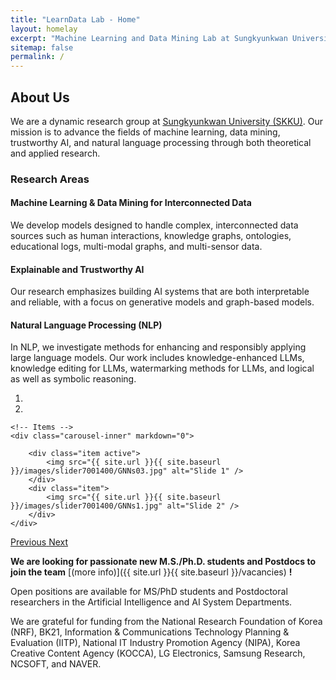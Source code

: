 ```yaml
---
title: "LearnData Lab - Home"
layout: homelay
excerpt: "Machine Learning and Data Mining Lab at Sungkyunkwan University (SKKU)"
sitemap: false
permalink: /
---
```


<!--We are a dynamic research group at the [Sungkyunkwan University (SKKU)](https://en.wikipedia.org/wiki/Sungkyunkwan_University). Our aim is to develop Machine Learning and Data Mining models for Interconnected Data (e.g., human interactions, knowledge graphs, educational logs, multi-modal graphs, and multi-sensor data), as well as trustworthy and explainable AI for generative and graph-based models. We also focus on Natural Language Processing (e.g., knowledge-enhanced large language models (LLMs), knowledge editing for LLMs, watermarking for LLMs, and logical/symbolic reasoning). Our current research topics include self-supervised graph learning, multi-modal learning, question answering, knowledge tracing, and recommender systems.-->
## About Us  
We are a dynamic research group at [Sungkyunkwan University (SKKU)](https://en.wikipedia.org/wiki/Sungkyunkwan_University). Our mission is to advance the fields of machine learning, data mining, trustworthy AI, and natural language processing through both theoretical and applied research.  

### Research Areas  

#### Machine Learning & Data Mining for Interconnected Data  
We develop models designed to handle complex, interconnected data sources such as human interactions, knowledge graphs, ontologies, educational logs, multi-modal graphs, and multi-sensor data.  

#### Explainable and Trustworthy AI  
Our research emphasizes building AI systems that are both interpretable and reliable, with a focus on generative models and graph-based models.  

#### Natural Language Processing (NLP)  
In NLP, we investigate methods for enhancing and responsibly applying large language models. Our work includes knowledge-enhanced LLMs, knowledge editing for LLMs, watermarking methods for LLMs, and logical as well as symbolic reasoning.  

<div markdown="0" id="carousel" class="carousel slide" data-ride="carousel" data-interval="5000" data-pause="hover" >
    <!-- Menu -->
    <ol class="carousel-indicators">
        <li data-target="#carousel" data-slide-to="0" class="active"></li>
        <li data-target="#carousel" data-slide-to="1"></li>
    </ol>

    <!-- Items -->
    <div class="carousel-inner" markdown="0">

        <div class="item active">
            <img src="{{ site.url }}{{ site.baseurl }}/images/slider7001400/GNNs03.jpg" alt="Slide 1" />
        </div>
        <div class="item">
            <img src="{{ site.url }}{{ site.baseurl }}/images/slider7001400/GNNs1.jpg" alt="Slide 2" />
        </div>
    </div>
  <a class="left carousel-control" href="#carousel" role="button" data-slide="prev">
    <span class="glyphicon glyphicon-chevron-left" aria-hidden="true"></span>
    <span class="sr-only">Previous</span>
  </a>
  <a class="right carousel-control" href="#carousel" role="button" data-slide="next">
    <span class="glyphicon glyphicon-chevron-right" aria-hidden="true"></span>
    <span class="sr-only">Next</span>
  </a>
</div>


 **We are  looking for passionate new M.S./Ph.D. students and Postdocs to join the team** [(more info)]({{ site.url }}{{ site.baseurl }}/vacancies) **!**

<!--We are part of the College of Computing and Informatics (소프트웨어융합대학) at Sungkyunkwan University (SKKU) and affiliated with Computer Science Engineering (소프트웨어학과), Artificial Intelligence (인공지능대학원), and Intelligent Software (지능형소프트웨어) departments.--> 
Open positions are available for MS/PhD students and Postdoctoral researchers in the Artificial Intelligence and AI System Departments.

We are grateful for funding from the National Research Foundation of Korea (NRF), BK21, Information & Communications Technology Planning & Evaluation (IITP), National IT Industry Promotion Agency (NIPA), Korea Creative Content Agency (KOCCA), LG Electronics, Samsung Research, NCSOFT, and NAVER.
<br />

<!-- <figure class="fourth">
  <img src="{{ site.url }}{{ site.baseurl }}/images/logopic/Logo_NRF.jpg" style="width: 200px;">
  <img src="{{ site.url }}{{ site.baseurl }}/images/logopic/Logo_IITP.jpg" style="width: 200px;">
  <img src="{{ site.url }}{{ site.baseurl }}/images/logopic/Logo_BK21.jpg" style="width: 200px">

</figure>
 -->
<!-- <br /> -->
